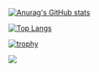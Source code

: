 [![Anurag's GitHub stats](https://github-readme-stats.vercel.app/api?username=sisosyunya&count_private=true&theme=tokyonight)](https://github.com/sisosyunya/github-readme-stats)

[![Top Langs](https://github-readme-stats.vercel.app/api/top-langs/?username=sisosyunya)](https://github.com/anuraghazra/github-readme-stats)

<!-- 言語のグラフ -->
[![trophy](https://github-profile-trophy.vercel.app/?username=RedRing1979&margin-w=0&layout=compact)](https://github.com/sisosyunya/github-profile-trophy)

![](https://komarev.com/ghpvc/?username=sisosyunya)

<!-- https://komarev.com/ghpvc/?username=sisosyunya
https://github-profile-summary-cards.vercel.app/api/cards/profile-details?username=sisosyunbya&theme=dracula -->

<!-- **sisosyunya/sisosyunya** is a ✨ _special_ ✨ repository because its `README.md` (this file) appears on your GitHub profile.

Here are some ideas to get you started:

- 🔭 I’m currently working on ...
- 🌱 I’m currently learning ...
- 👯 I’m looking to collaborate on ...
- 🤔 I’m looking for help with ...
- 💬 Ask me about ...
- 📫 How to reach me: ...
- 😄 Pronouns: ...
- ⚡ Fun fact: ...
 -->
